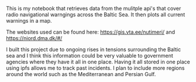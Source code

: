 This is my notebook that retrieves data from the mulitple api's that cover radio navigational warngings across the Baltic Sea. It then plots all current warnings in a map.

The websites used can be found here: https://gis.vta.ee/nutimeri/ and https://niord.dma.dk/#/

I built this project due to ongoing rises in tensions surrounding the Baltic sea and I think this information could be very valuable to government agencies where they have it all in one place. Having it all stored in one place using ipfs allows me to track past incidents. I plan to include more regions around the world such as the Mediterranean and Persian Gulf. 

